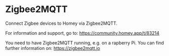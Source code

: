 # Zigbee2MQTT

Connect Zigbee devices to Homey via Zigbee2MQTT.

For information and support, go to: https://community.homey.app/t/83214

You need to have Zigbee2MQTT running, e.g. on a rapberry Pi. You can find further information on: https://zigbee2mqtt.io
